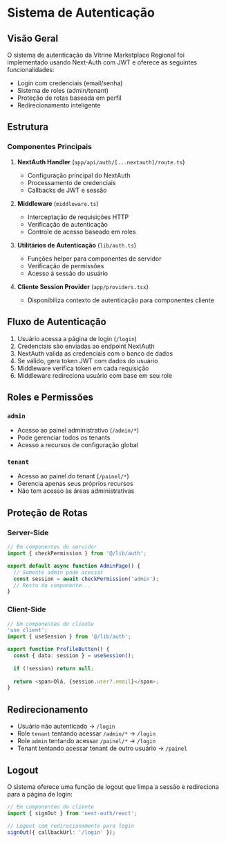 # Sistema de Autenticação

## Visão Geral

O sistema de autenticação da Vitrine Marketplace Regional foi implementado usando Next-Auth com JWT e oferece as seguintes funcionalidades:

- Login com credenciais (email/senha)
- Sistema de roles (admin/tenant)
- Proteção de rotas baseada em perfil
- Redirecionamento inteligente

## Estrutura

### Componentes Principais

1. **NextAuth Handler** (`app/api/auth/[...nextauth]/route.ts`)
   - Configuração principal do NextAuth
   - Processamento de credenciais
   - Callbacks de JWT e sessão

2. **Middleware** (`middleware.ts`)
   - Interceptação de requisições HTTP
   - Verificação de autenticação
   - Controle de acesso baseado em roles

3. **Utilitários de Autenticação** (`lib/auth.ts`)
   - Funções helper para componentes de servidor
   - Verificação de permissões
   - Acesso à sessão do usuário

4. **Cliente Session Provider** (`app/providers.tsx`)
   - Disponibiliza contexto de autenticação para componentes cliente

## Fluxo de Autenticação

1. Usuário acessa a página de login (`/login`)
2. Credenciais são enviadas ao endpoint NextAuth
3. NextAuth valida as credenciais com o banco de dados
4. Se válido, gera token JWT com dados do usuário
5. Middleware verifica token em cada requisição
6. Middleware redireciona usuário com base em seu role

## Roles e Permissões

### `admin`
- Acesso ao painel administrativo (`/admin/*`)
- Pode gerenciar todos os tenants
- Acesso a recursos de configuração global

### `tenant`
- Acesso ao painel do tenant (`/painel/*`) 
- Gerencia apenas seus próprios recursos
- Não tem acesso às áreas administrativas

## Proteção de Rotas

### Server-Side
```typescript
// Em componentes do servidor
import { checkPermission } from '@/lib/auth';

export default async function AdminPage() {
  // Somente admin pode acessar
  const session = await checkPermission('admin');
  // Resto do componente...
}
```

### Client-Side 
```typescript
// Em componentes do cliente
'use client';
import { useSession } from '@/lib/auth';

export function ProfileButton() {
  const { data: session } = useSession();
  
  if (!session) return null;
  
  return <span>Olá, {session.user?.email}</span>;
}
```

## Redirecionamento

- Usuário não autenticado → `/login`
- Role `tenant` tentando acessar `/admin/*` → `/login`
- Role `admin` tentando acessar `/painel/*` → `/login` 
- Tenant tentando acessar tenant de outro usuário → `/painel`

## Logout

O sistema oferece uma função de logout que limpa a sessão e redireciona para a página de login:

```typescript
// Em componentes do cliente
import { signOut } from 'next-auth/react';

// Logout com redirecionamento para login
signOut({ callbackUrl: '/login' });
``` 